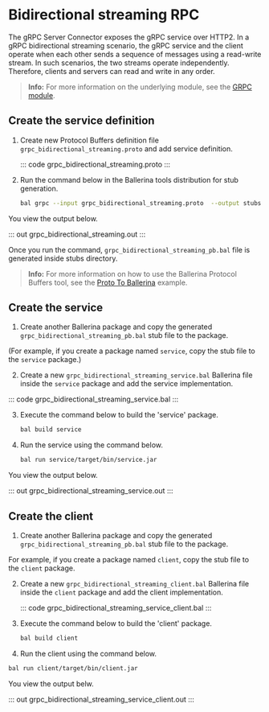 # Bidirectional streaming RPC

The gRPC Server Connector exposes the gRPC service over HTTP2. In a gRPC bidirectional streaming scenario, the gRPC service and the client operate when each other sends a sequence of messages using a read-write stream. In such scenarios, the two streams operate independently. Therefore, clients and servers can read and write in any order.

>**Info:** For more information on the underlying module, see the [GRPC module](https://docs.central.ballerina.io/ballerina/grpc/latest/).

## Create the service definition

1. Create new Protocol Buffers definition file `grpc_bidirectional_streaming.proto` and add service definition.

    ::: code grpc_bidirectional_streaming.proto :::

2. Run the command below in the Ballerina tools distribution for stub generation.

    ```bash
    bal grpc --input grpc_bidirectional_streaming.proto  --output stubs
    ```

You view the output below.
    
::: out grpc_bidirectional_streaming.out :::

Once you run the command, `grpc_bidirectional_streaming_pb.bal` file is generated inside stubs directory. 

>**Info:** For more information on how to use the Ballerina Protocol Buffers tool, see the <a href="https://ballerina.io/learn/by-example/proto-to-ballerina.html">Proto To Ballerina</a> example.

## Create the service

1. Create another Ballerina package and copy the generated `grpc_bidirectional_streaming_pb.bal` stub file to the package.

(For example, if you create a package named `service`, copy the stub file to the `service` package.)

2. Create a new `grpc_bidirectional_streaming_service.bal` Ballerina file inside the `service` package and add the service implementation.

::: code grpc_bidirectional_streaming_service.bal :::

3. Execute the command below to build the 'service' package.

    ```bash
    bal build service
    ```

4. Run the service using the command below.

    ```bash
    bal run service/target/bin/service.jar
    ```

You view the output below.

::: out grpc_bidirectional_streaming_service.out :::

## Create the client

1. Create another Ballerina package and copy the generated `grpc_bidirectional_streaming_pb.bal` stub file to the package.

For example, if you create a package named `client`, copy the stub file to the `client` package.

2. Create a new `grpc_bidirectional_streaming_client.bal` Ballerina file inside the `client` package and add the client implementation.

    ::: code grpc_bidirectional_streaming_service_client.bal :::

3. Execute the command below to build the 'client' package.

    ```bash
    bal build client
    ```

4. Run the client using the command below.

```bash
bal run client/target/bin/client.jar
```

You view the output belw.

::: out grpc_bidirectional_streaming_service_client.out :::